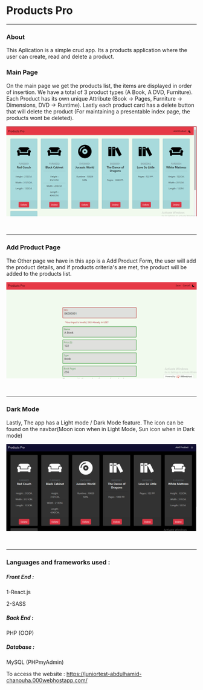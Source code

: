 <h1>Products Pro</h1>
<hr/>

<h3>About</h3>

This Aplication is a simple crud app. Its a products application where the user can create, read and delete a product.

<h3>Main Page</h3>

On the main page we get the products list, the items are displayed in order of insertion. We have a total of 3 product types (A Book, A DVD, Furniture).
Each Product has its own unique Attribute (Book -> Pages, Furniture -> Dimensions, DVD -> Runtime). Lastly each product card has a delete button that will delete the product (For maintaining a presentable index page, the products wont be deleted).
<br/>
<p width=100%" height="400px" align="center"><img src="https://github.com/Abed-Ch/Products-Pro/blob/main/Images/Products.png" /></p>
<br/>
<hr/>
<h3>Add Product Page</h3>

The Other page we have in this app is a Add Product Form, the user will add the product details, and if products criteria's are met, the product will be added to the products list.
<br/>
<p width=100%" height="400px" align="center"><img src="https://github.com/Abed-Ch/Products-Pro/blob/main/Images/Form.png" /></p>
<br/>
<hr/>
<h3>Dark Mode</h3>

Lastly, The app has a Light mode / Dark Mode feature. The icon can be found on the navbar(Moon icon when in Light Mode, Sun icon when in Dark mode)
<br/>
<p width=100%" height="400px" align="center"><img src="https://github.com/Abed-Ch/Products-Pro/blob/main/Images/Dark.png" /></p>
<br/>
<hr/>

<h3>Languages and frameworks used : </h3>

<h5>Front End :</h5>

  1-React.js
  
  2-SASS
  
<h5>Back End :</h5>

  PHP (OOP)
  
<h5>Database :</h5>

  MySQL (PHPmyAdmin)

To access the website :
https://juniortest-abdulhamid-chanouha.000webhostapp.com/


